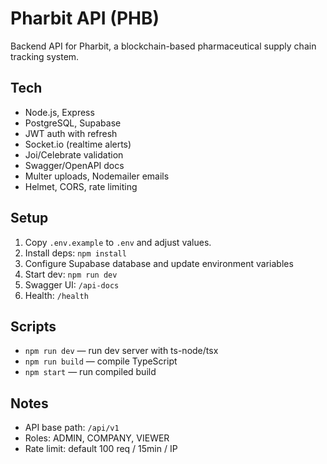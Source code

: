 # Pharbit API (PHB)

Backend API for Pharbit, a blockchain-based pharmaceutical supply chain tracking system.

## Tech
- Node.js, Express
- PostgreSQL, Supabase
- JWT auth with refresh
- Socket.io (realtime alerts)
- Joi/Celebrate validation
- Swagger/OpenAPI docs
- Multer uploads, Nodemailer emails
- Helmet, CORS, rate limiting

## Setup
1. Copy `.env.example` to `.env` and adjust values.
2. Install deps: `npm install`
3. Configure Supabase database and update environment variables
4. Start dev: `npm run dev`
5. Swagger UI: `/api-docs`
6. Health: `/health`

## Scripts
- `npm run dev` — run dev server with ts-node/tsx
- `npm run build` — compile TypeScript
- `npm start` — run compiled build

## Notes
- API base path: `/api/v1`
- Roles: ADMIN, COMPANY, VIEWER
- Rate limit: default 100 req / 15min / IP